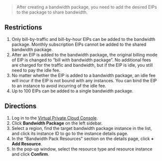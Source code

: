 > After creating a bandwidth package, you need to add the desired EIPs to the package to share bandwidth.

## Restrictions
1. Only bill-by-traffic and bill-by-hour EIPs can be added to the bandwidth package. Monthly subscription EIPs cannot be added to the shared bandwidth package.
2. After an EIP is added to the bandwidth package, the original billing mode of EIP is changed to “bill with bandwidth package”. No additional fees are charged for the traffic and bandwidth, but if the EIP is idle, you still need to pay the idle fee.
3. No matter whether the EIP is added to a bandwidth package, an idle fee will incur if the EIP is not bound with any instances. You can bind the EIP to an instance to avoid incurring of the idle fee. 
4. Up to 100 EIPs can be added to a single bandwidth package.

## Directions
1. Log in to the [Virtual Private Cloud Console](https://console.cloud.tencent.com/vpc/vpc?rid=1).
2. Click **Bandwidth Package** on the left sidebar.
3. Select a region, find the target bandwidth package instance in the list, and click its instance ID to go to the instance details page.
4. In the "Bandwidth Pack Resources" section on the details page, click **+ Add Resource**.
5. In the pop-up window, select the resource type and resource instance and click **Confirm**.
